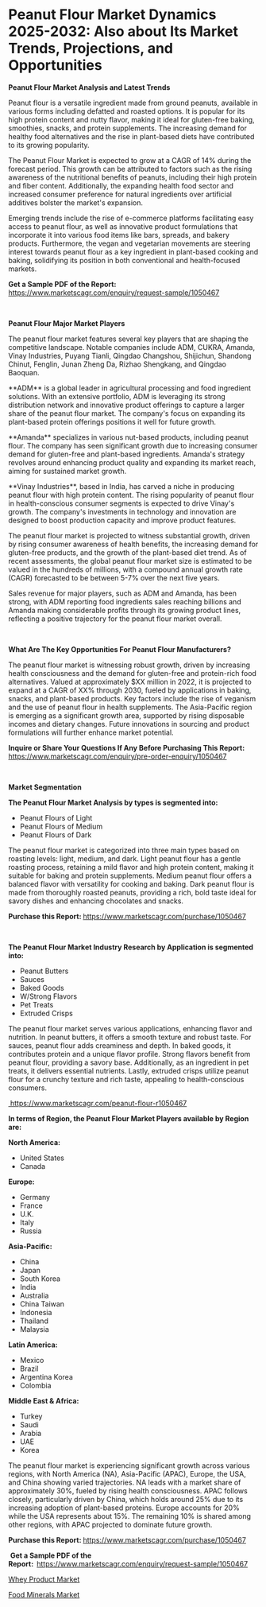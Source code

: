 <p><h1>Peanut Flour Market Dynamics 2025-2032: Also about Its Market Trends, Projections, and Opportunities</h1></p><p><strong>Peanut Flour Market Analysis and Latest Trends</strong></p>
<p><p>Peanut flour is a versatile ingredient made from ground peanuts, available in various forms including defatted and roasted options. It is popular for its high protein content and nutty flavor, making it ideal for gluten-free baking, smoothies, snacks, and protein supplements. The increasing demand for healthy food alternatives and the rise in plant-based diets have contributed to its growing popularity.</p><p>The Peanut Flour Market is expected to grow at a CAGR of 14% during the forecast period. This growth can be attributed to factors such as the rising awareness of the nutritional benefits of peanuts, including their high protein and fiber content. Additionally, the expanding health food sector and increased consumer preference for natural ingredients over artificial additives bolster the market's expansion.</p><p>Emerging trends include the rise of e-commerce platforms facilitating easy access to peanut flour, as well as innovative product formulations that incorporate it into various food items like bars, spreads, and bakery products. Furthermore, the vegan and vegetarian movements are steering interest towards peanut flour as a key ingredient in plant-based cooking and baking, solidifying its position in both conventional and health-focused markets.</p></p>
<p><strong>Get a Sample PDF of the Report:&nbsp;</strong> <a href="https://www.marketscagr.com/enquiry/request-sample/1050467?utm_campaign=2106&utm_medium=2&utm_source=Github&utm_content=ia&utm_term=07042025&utm_id=peanut-flour">https://www.marketscagr.com/enquiry/request-sample/1050467</a></p>
<p>&nbsp;</p>
<p><strong>Peanut Flour Major Market Players</strong></p>
<p><p>The peanut flour market features several key players that are shaping the competitive landscape. Notable companies include ADM, CUKRA, Amanda, Vinay Industries, Puyang Tianli, Qingdao Changshou, Shijichun, Shandong Chinut, Fenglin, Junan Zheng Da, Rizhao Shengkang, and Qingdao Baoquan.</p><p>**ADM** is a global leader in agricultural processing and food ingredient solutions. With an extensive portfolio, ADM is leveraging its strong distribution network and innovative product offerings to capture a larger share of the peanut flour market. The company's focus on expanding its plant-based protein offerings positions it well for future growth.</p><p>**Amanda** specializes in various nut-based products, including peanut flour. The company has seen significant growth due to increasing consumer demand for gluten-free and plant-based ingredients. Amanda's strategy revolves around enhancing product quality and expanding its market reach, aiming for sustained market growth.</p><p>**Vinay Industries**, based in India, has carved a niche in producing peanut flour with high protein content. The rising popularity of peanut flour in health-conscious consumer segments is expected to drive Vinay's growth. The company's investments in technology and innovation are designed to boost production capacity and improve product features.</p><p>The peanut flour market is projected to witness substantial growth, driven by rising consumer awareness of health benefits, the increasing demand for gluten-free products, and the growth of the plant-based diet trend. As of recent assessments, the global peanut flour market size is estimated to be valued in the hundreds of millions, with a compound annual growth rate (CAGR) forecasted to be between 5-7% over the next five years.</p><p>Sales revenue for major players, such as ADM and Amanda, has been strong, with ADM reporting food ingredients sales reaching billions and Amanda making considerable profits through its growing product lines, reflecting a positive trajectory for the peanut flour market overall.</p></p>
<p>&nbsp;</p>
<p><strong>What Are The Key Opportunities For Peanut Flour Manufacturers?</strong></p>
<p><p>The peanut flour market is witnessing robust growth, driven by increasing health consciousness and the demand for gluten-free and protein-rich food alternatives. Valued at approximately $XX million in 2022, it is projected to expand at a CAGR of XX% through 2030, fueled by applications in baking, snacks, and plant-based products. Key factors include the rise of veganism and the use of peanut flour in health supplements. The Asia-Pacific region is emerging as a significant growth area, supported by rising disposable incomes and dietary changes. Future innovations in sourcing and product formulations will further enhance market potential.</p></p>
<p><strong>Inquire or Share Your Questions If Any Before Purchasing This Report:</strong> <a href="https://www.marketscagr.com/enquiry/pre-order-enquiry/1050467?utm_campaign=2106&utm_medium=2&utm_source=Github&utm_content=ia&utm_term=07042025&utm_id=peanut-flour">https://www.marketscagr.com/enquiry/pre-order-enquiry/1050467</a></p>
<p>&nbsp;</p>
<p><strong>Market Segmentation</strong></p>
<p><strong>The Peanut Flour Market Analysis by types is segmented into:</strong></p>
<p><ul><li>Peanut Flours of Light</li><li>Peanut Flours of Medium</li><li>Peanut Flours of Dark</li></ul></p>
<p><p>The peanut flour market is categorized into three main types based on roasting levels: light, medium, and dark. Light peanut flour has a gentle roasting process, retaining a mild flavor and high protein content, making it suitable for baking and protein supplements. Medium peanut flour offers a balanced flavor with versatility for cooking and baking. Dark peanut flour is made from thoroughly roasted peanuts, providing a rich, bold taste ideal for savory dishes and enhancing chocolates and snacks.</p></p>
<p><strong>Purchase this Report:&nbsp;</strong><a href="https://www.marketscagr.com/purchase/1050467?utm_campaign=2106&utm_medium=2&utm_source=Github&utm_content=ia&utm_term=07042025&utm_id=peanut-flour">https://www.marketscagr.com/purchase/1050467</a></p>
<p>&nbsp;</p>
<p><strong>The Peanut Flour Market Industry Research by Application is segmented into:</strong></p>
<p><ul><li>Peanut Butters</li><li>Sauces</li><li>Baked Goods</li><li>W/Strong Flavors</li><li>Pet Treats</li><li>Extruded Crisps</li></ul></p>
<p><p>The peanut flour market serves various applications, enhancing flavor and nutrition. In peanut butters, it offers a smooth texture and robust taste. For sauces, peanut flour adds creaminess and depth. In baked goods, it contributes protein and a unique flavor profile. Strong flavors benefit from peanut flour, providing a savory base. Additionally, as an ingredient in pet treats, it delivers essential nutrients. Lastly, extruded crisps utilize peanut flour for a crunchy texture and rich taste, appealing to health-conscious consumers.</p></p>
<p><a href="https://www.marketscagr.com/peanut-flour-r1050467?utm_campaign=2106&utm_medium=2&utm_source=Github&utm_content=ia&utm_term=07042025&utm_id=peanut-flour">&nbsp;https://www.marketscagr.com/peanut-flour-r1050467</a></p>
<p><strong>In terms of Region, the Peanut Flour Market Players available by Region are:</strong></p>
<p>
    <p> <strong> North America: </strong>
        <ul>
            <li>United States</li>
            <li>Canada</li>
        </ul>
        </p> 
    <p> <strong> Europe: </strong>
        <ul>
            <li>Germany</li>
            <li>France</li>
            <li>U.K.</li>
            <li>Italy</li>
            <li>Russia</li>
        </ul>
        </p> 
    <p> <strong> Asia-Pacific: </strong>
        <ul>
            <li>China</li>
            <li>Japan</li>
            <li>South Korea</li>
            <li>India</li>
            <li>Australia</li>
            <li>China Taiwan</li>
            <li>Indonesia</li>
            <li>Thailand</li>
            <li>Malaysia</li>
        </ul>
        </p> 
    <p> <strong> Latin America: </strong>
        <ul>
            <li>Mexico</li>
            <li>Brazil</li>
            <li>Argentina Korea</li>
            <li>Colombia</li>
        </ul>
        </p> 
    <p> <strong> Middle East & Africa: </strong>
        <ul>
            <li>Turkey</li>
            <li>Saudi</li>
            <li>Arabia</li>
            <li>UAE</li>
            <li>Korea</li>
        </ul>
    </p>
    </p>
<p><p>The peanut flour market is experiencing significant growth across various regions, with North America (NA), Asia-Pacific (APAC), Europe, the USA, and China showing varied trajectories. NA leads with a market share of approximately 30%, fueled by rising health consciousness. APAC follows closely, particularly driven by China, which holds around 25% due to its increasing adoption of plant-based proteins. Europe accounts for 20% while the USA represents about 15%. The remaining 10% is shared among other regions, with APAC projected to dominate future growth.</p></p>
<p><strong>Purchase this Report: </strong><a href="https://www.marketscagr.com/purchase/1050467?utm_campaign=2106&utm_medium=2&utm_source=Github&utm_content=ia&utm_term=07042025&utm_id=peanut-flour">https://www.marketscagr.com/purchase/1050467</a></p>
<p>&nbsp;<strong>Get a Sample PDF of the Report:&nbsp;&nbsp;</strong><a href="https://www.marketscagr.com/enquiry/request-sample/1050467?utm_campaign=2106&utm_medium=2&utm_source=Github&utm_content=ia&utm_term=07042025&utm_id=peanut-flour">https://www.marketscagr.com/enquiry/request-sample/1050467</a></p>
<p><strong></strong></p>
<p><p><a href="https://github.com/JosephineMcguire65/Market-Research-Report-List-2/blob/main/whey-product-market.md?utm_campaign=2106&utm_medium=2&utm_source=Github&utm_content=ia&utm_term=07042025&utm_id=peanut-flour">Whey Product Market</a></p><p><a href="https://github.com/YashRP12/Market-Research-Report-List-7/blob/main/food-minerals-market.md?utm_campaign=2106&utm_medium=2&utm_source=Github&utm_content=ia&utm_term=07042025&utm_id=peanut-flour">Food Minerals Market</a></p></p>